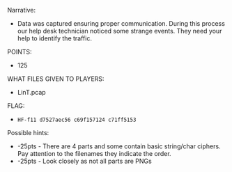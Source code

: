 Narrative:
- Data was captured ensuring proper communication.  During this process our help desk technician noticed some strange events. They need your help to identify the traffic.

POINTS:
- 125

WHAT FILES GIVEN TO PLAYERS:
- LinT.pcap

FLAG:
- `HF-f11 d7527aec56 c69f157124 c71ff5153`

Possible hints:
- -25pts - There are 4 parts and some contain basic string/char ciphers.  Pay attention to the filenames they indicate the order.
- -25pts - Look closely as not all parts are PNGs
